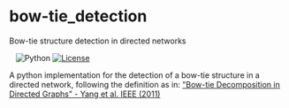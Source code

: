# bow-tie_detection
Bow-tie structure detection in directed networks

&nbsp;&nbsp;
![Python](https://img.shields.io/badge/python-3.5%2B-orange.svg)
[![License](https://img.shields.io/badge/license-MIT-blue.svg)](https://opensource.org/licenses/MIT)

A python implementation for the detection of a bow-tie structure in a directed network, following the definition as in: 
["Bow-tie Decomposition in Directed Graphs" - Yang et al. IEEE (2011)](https://www.researchgate.net/profile/Lily_Popova_Zhuhadar/publication/252027520_Bow-tie_decomposition_in_directed_graphs/links/5b3477580f7e9b0df5d2987f/Bow-tie-decomposition-in-directed-graphs.pdf)

